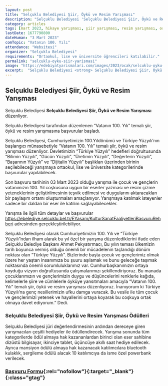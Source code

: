 ```yaml
---
layout: post
title: "Selçuklu Belediyesi Şiir, Öykü ve Resim Yarışması"
description: "Selçuklu Belediyesi 'Selçuklu Belediyesi Şiir, Öykü ve Resim Yarışması' düzenliyor."
category: articles
tags: [mart 2023, hikaye yarışması, şiir yarışması, resim yarışması, ortaokul, lise, üniversite]
lastDate: 1677790800
dateHuman: "3 Mart 2023"
comTopic: "Vatanın 100. Yılı"
attendance: "Websitesi"
organizer: "Selçuklu Belediyesi"
requirements: "Ortaokul, lise ve üniversite öğrencileri katılabilir."
permalink: "selcuklu-oyku-siir-yarismasi"
image: "https://edebiyatyarismalari.com/images/2023/ocak/selcuklu-oyku-siir-yarismasi.jpg"
excerpt:  "Selçuklu Belediyesi <strong> Selçuklu Belediyesi Şiir, Öykü ve Resim Yarışması </strong> düzenliyor."
---
```


## Selçuklu Belediyesi Şiir, Öykü ve Resim Yarışması
Selçuklu Belediyesi **Selçuklu Belediyesi Şiir, Öykü ve Resim Yarışması** düzenliyor.  

Selçuklu Belediyesi tarafından düzenlenen “Vatanın 100. Yılı” temalı şiir, öykü ve resim yarışmasına başvurular başladı.   

Selçuklu Belediyesi, Cumhuriyetimizin 100.Yıldönümü ve Türkiye Yüzyılı’nın başlangıcı münasebetiyle “Vatanın 100. Yılı” temalı şiir, öykü ve resim yarışması düzenliyor. Devletimizin “Türkiye Yüzyılı” hedefleri doğrultusunda “Bilimin Yüzyılı”, “Gücün Yüzyılı”, “Üretimin Yüzyılı”, “Değerlerin Yüzyılı”, “Başarının Yüzyılı” ve “Dijitalin Yüzyılı” başlıkları üzerinden birinin seçilebileceği yarışmaya ortaokul, lise ve üniversite kategorilerinde başvurular yapılabilecek.

Son başvuru tarihinin 03 Mart 2023 olduğu yarışma ile çocuk ve gençlerin vatanımızın 100. Yıl coşkusuna uygun bir eserler yazması ve resim çizme yeteneklerinin geliştirilmesinin teşvik edilmesi ve duygularını aktaracakları bir paylaşım ortamı oluşturmaları amaçlanıyor. Yarışmaya katılmak isteyenler sadece bir daldan bir eser ile katılım sağlayabilecekler.

Yarışma ile ilgili tüm detaylar ve başvurular https://ebelediye.selcuklu.bel.tr/EYasam/KulturSanatFaaliyetleriBasvuruRehberi adresinden gerçekleştirilebiliyor.

Selçuklu Belediyesi olarak Cumhuriyetimizin 100. Yılı ve “Türkiye Yüzyılı”ndan ilham alarak bu yıl özel bir yarışma düzenlediklerini ifade eden Selçuklu Belediye Başkanı Ahmet Pekyatırmacı,  Bu yılın teması ülkemizin tarih boyunca vermiş olduğu önemli bir mücadelenin taçlandığı dönüm noktası olan “Türkiye Yüzyılı”. Bizlerinde başta çocuk ve gençlerimiz olmak üzere her yaştan insanımıza bu şuuru aşılamak ve bunu geleceğe taşımak noktasında önemli sorumluluklarımız var. Cumhurbaşkanımızın ortaya koyduğu vizyon doğrultusunda çalışmalarımızı şekillendiriyoruz.  Bu manada çocuklarımızın ve gençlerimizin duygu ve düşüncelerini renklerle kağıda, kelimelerle şiire ve cümlelerle öyküye yansıtmaları amacıyla “Vatanın 100. Yılı” temalı şiir, öykü ve resim yarışması düzenliyoruz. İnanıyorum ki Türkiye Yüzyılı’na genç nesillerimizin ufku damga vuracak. Bu vesile ile tüm çocuk ve gençlerimizi yetenek ve hayallerini ortaya koyarak bu coşkuya ortak olmaya davet ediyorum.” Dedi.

### Selçuklu Belediyesi Şiir, Öykü ve Resim Yarışması Ödülleri
Selçuklu Belediyesi jüri değerlendirmesinin ardından dereceye giren yarışmacıları çeşitli hediyeler ile  ödüllendirecek.  Yarışma sonunda tüm kategorilerde ödül almaya hak kazananlardan birinci olan  eser sahibine  dizüstü bilgisayar, ikinciye tablet, üçüncüye akıllı saat hediye edilecek. Ayrıca mansiyon ödülü almaya hak kazanacak katılımcılara bluetooth kulaklık, sergileme ödülü alacak 10 katılımcıya da isme özel powerbank verilecek.

### [Başvuru Formu](https://ebelediye.selcuklu.bel.tr/EYasam/KulturSanatFaaliyetleriBasvuruRehberi/?ref=edebiyatyarismalari.com){:rel="nofollow"}{:target="_blank"}{:class="gtag"}